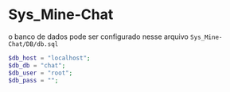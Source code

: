 # Sys_Mine-Chat

o banco de dados pode ser configurado nesse arquivo `Sys_Mine-Chat/DB/db.sql`

```php
$db_host = "localhost";
$db_db = "chat";
$db_user = "root";
$db_pass = "";
```

